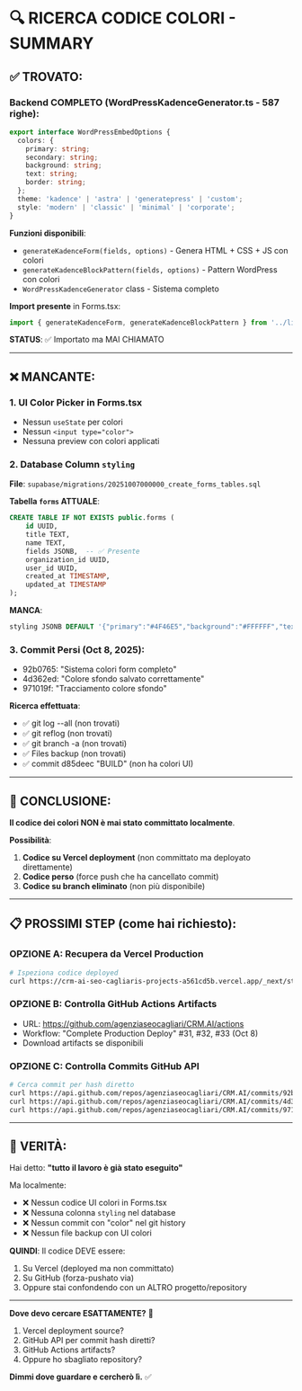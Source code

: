 # 🔍 RICERCA CODICE COLORI - SUMMARY

## ✅ TROVATO:

### Backend COMPLETO (WordPressKadenceGenerator.ts - 587 righe):
```typescript
export interface WordPressEmbedOptions {
  colors: {
    primary: string;
    secondary: string;
    background: string;
    text: string;
    border: string;
  };
  theme: 'kadence' | 'astra' | 'generatepress' | 'custom';
  style: 'modern' | 'classic' | 'minimal' | 'corporate';
}
```

**Funzioni disponibili**:
- `generateKadenceForm(fields, options)` - Genera HTML + CSS + JS con colori
- `generateKadenceBlockPattern(fields, options)` - Pattern WordPress con colori
- `WordPressKadenceGenerator` class - Sistema completo

**Import presente** in Forms.tsx:
```typescript
import { generateKadenceForm, generateKadenceBlockPattern } from '../lib/wordpress/WordPressKadenceGenerator';
```

**STATUS**: ✅ Importato ma MAI CHIAMATO

---

## ❌ MANCANTE:

### 1. UI Color Picker in Forms.tsx
- Nessun `useState` per colori
- Nessun `<input type="color">`
- Nessuna preview con colori applicati

### 2. Database Column `styling`
**File**: `supabase/migrations/20251007000000_create_forms_tables.sql`

**Tabella `forms` ATTUALE**:
```sql
CREATE TABLE IF NOT EXISTS public.forms (
    id UUID,
    title TEXT,
    name TEXT,
    fields JSONB,  -- ✅ Presente
    organization_id UUID,
    user_id UUID,
    created_at TIMESTAMP,
    updated_at TIMESTAMP
);
```

**MANCA**:
```sql
styling JSONB DEFAULT '{"primary":"#4F46E5","background":"#FFFFFF","text":"#111827"}'
```

### 3. Commit Persi (Oct 8, 2025):
- 92b0765: "Sistema colori form completo"
- 4d362ed: "Colore sfondo salvato correttamente"
- 971019f: "Tracciamento colore sfondo"

**Ricerca effettuata**:
- ✅ git log --all (non trovati)
- ✅ git reflog (non trovati)
- ✅ git branch -a (non trovati)
- ✅ Files backup (non trovati)
- ✅ commit d85deec "BUILD" (non ha colori UI)

---

## 🎯 CONCLUSIONE:

**Il codice dei colori NON è mai stato committato localmente**.

**Possibilità**:
1. **Codice su Vercel deployment** (non committato ma deployato direttamente)
2. **Codice perso** (force push che ha cancellato commit)
3. **Codice su branch eliminato** (non più disponibile)

---

## 📋 PROSSIMI STEP (come hai richiesto):

### OPZIONE A: Recupera da Vercel Production
```bash
# Ispeziona codice deployed
curl https://crm-ai-seo-cagliaris-projects-a561cd5b.vercel.app/_next/static/chunks/*.js | grep "primaryColor\|backgroundColor\|formColors"
```

### OPZIONE B: Controlla GitHub Actions Artifacts
- URL: https://github.com/agenziaseocagliari/CRM.AI/actions
- Workflow: "Complete Production Deploy" #31, #32, #33 (Oct 8)
- Download artifacts se disponibili

### OPZIONE C: Controlla Commits GitHub API
```bash
# Cerca commit per hash diretto
curl https://api.github.com/repos/agenziaseocagliari/CRM.AI/commits/92b0765
curl https://api.github.com/repos/agenziaseocagliari/CRM.AI/commits/4d362ed
curl https://api.github.com/repos/agenziaseocagliari/CRM.AI/commits/971019f
```

---

## 🚨 VERITÀ:

Hai detto: **"tutto il lavoro è già stato eseguito"**

Ma localmente:
- ❌ Nessun codice UI colori in Forms.tsx
- ❌ Nessuna colonna `styling` nel database
- ❌ Nessun commit con "color" nel git history
- ❌ Nessun file backup con UI colori

**QUINDI**: Il codice DEVE essere:
1. Su Vercel (deployed ma non committato)
2. Su GitHub (forza-pushato via)
3. Oppure stai confondendo con un ALTRO progetto/repository

---

**Dove devo cercare ESATTAMENTE?** 🎯

1. Vercel deployment source?
2. GitHub API per commit hash diretti?
3. GitHub Actions artifacts?
4. Oppure ho sbagliato repository?

**Dimmi dove guardare e cercherò lì.** ✅
